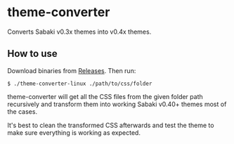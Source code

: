 # theme-converter

Converts Sabaki v0.3x themes into v0.4x themes.

## How to use

Download binaries from [Releases](https://github.com/SabakiHQ/theme-converter/releases). Then run:

~~~
$ ./theme-converter-linux ./path/to/css/folder
~~~

theme-converter will get all the CSS files from the given folder path recursively and transform them into working Sabaki v0.40+ themes most of the cases.

It's best to clean the transformed CSS afterwards and test the theme to make sure everything is working as expected.
